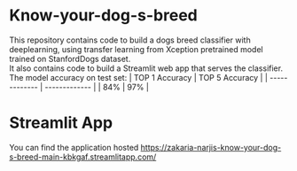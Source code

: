 # Know-your-dog-s-breed
This repository contains code to build a dogs breed classifier with deeplearning, using transfer learning from Xception pretrained model trained on StanfordDogs dataset.\
It also contains code to build a Streamlit web app that serves the classifier.\
The model accuracy on test set:
| TOP 1 Accuracy  | TOP 5 Accuracy |
| ------------- | ------------- |
| 84%  | 97% |

# Streamlit App
You can find the application hosted 
https://zakaria-narjis-know-your-dog-s-breed-main-kbkgaf.streamlitapp.com/
